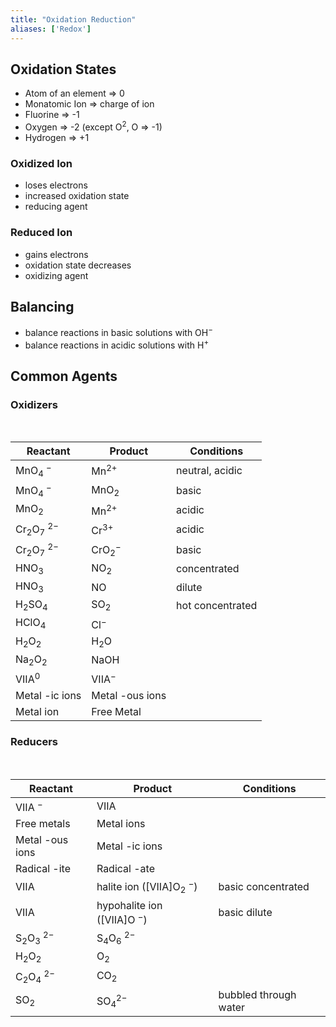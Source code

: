 ```yaml
---
title: "Oxidation Reduction"
aliases: ['Redox']
---
```

## Oxidation States
- Atom of an element ⇒ 0
- Monatomic Ion ⇒ charge of ion
- Fluorine ⇒ -1
- Oxygen ⇒ -2 (except $\text{O}^2$, O ⇒ -1)
- Hydrogen ⇒ +1
### Oxidized Ion
- loses electrons
- increased oxidation state
- reducing agent
### Reduced Ion
- gains electrons
- oxidation state decreases
- oxidizing agent
## Balancing
-   balance reactions in basic solutions with $\text{OH}^-$
-   balance reactions in acidic solutions with $\text{H}^+$
## Common Agents
### Oxidizers
<br>

| Reactant                     | Product              | Conditions       |
| ---------------------------- | -------------------- | ---------------- |
| $\text{MnO}_4\ ^-$             | $\text{Mn}^{2+}$     | neutral, acidic  |
| $\text{MnO}_4\ ^-$             | $\text{MnO}_2$       | basic            |
| $\text{MnO}_2$               | $\text{Mn}^{2+}$     | acidic           |
| $\text{Cr}_2\text{O}_7\ ^{2-}$ | $\text{Cr}^{3+}$     | acidic           |
| $\text{Cr}_2\text{O}_7\ ^{2-}$ | $\text{CrO}_2^-$     | basic            |
| $\text{HNO}_3$               | $\text{NO}_2$        | concentrated     |
| $\text{HNO}_3$               | $\text{NO}$          | dilute           |
| $\text{H}_2\text{SO}_4$      | $\text{SO}_2$        | hot concentrated |
| $\text{HClO}_4$              | $\text{Cl}^-$        |                  |
| $\text{H}_2\text{O}_2$       | $\text{H}_2\text{O}$ |                  |
| $\text{Na}_2\text{O}_2$      | $\text{NaOH}$        |                  |
| $\text{VIIA}^0$              | $\text{VIIA}^-$      |                  |
| Metal -ic ions               | Metal -ous ions      |                  |
| Metal ion                    | Free Metal           |                  |
### Reducers
<br>

| Reactant                      | Product                               | Conditions            |
| ----------------------------- | ------------------------------------- | --------------------- |
| $\text{VIIA}\ ^-$             | $\text{VIIA}$                         |                       |
| Free metals                   | Metal ions                            |                       |
| Metal -ous ions               | Metal -ic ions                        |                       |
| Radical -ite                  | Radical -ate                          |                       |
| $\text{VIIA}$                 | halite ion ($\text{[VIIA]O}_2\ ^-$)   | basic concentrated    |
| $\text{VIIA}$                 | hypohalite ion ($\text{[VIIA]O}\ ^-$) | basic dilute          |
| $\text{S}_2\text{O}_3\ ^{2-}$ | $\text{S}_4\text{O}_6\ ^{2-}$         |                       |
| $\text{H}_2\text{O}_2$        | $\text{O}_2$                          |                       |
| $\text{C}_2\text{O}_4\ ^{2-}$ | $\text{CO}_2$                         |                       |
| $\text{SO}_2$                 | $\text{SO}_4^{2-}$                    | bubbled through water |